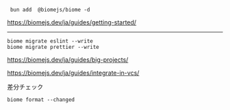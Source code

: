 ```
 bun add  @biomejs/biome -d
```

https://biomejs.dev/ja/guides/getting-started/

---

```
biome migrate eslint --write
biome migrate prettier --write
```

https://biomejs.dev/ja/guides/big-projects/


https://biomejs.dev/ja/guides/integrate-in-vcs/

差分チェック
```
biome format --changed
```
